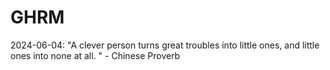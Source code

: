 # GHRM

2024-06-04: "A clever person turns great troubles into little ones, and little ones into none at all. " - Chinese Proverb